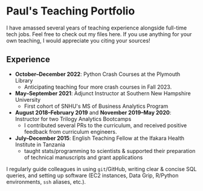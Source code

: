 # Paul's Teaching Portfolio
I have amassed several years of teaching experience alongside full-time tech jobs. Feel free to check out my files here. If you use anything for your own teaching, I would appreciate you citing your sources!

## Experience
* **October–December 2022**: Python Crash Courses at the Plymouth Library
  * Anticipating teaching four more crash courses in Fall 2023.
* **May–September 2021**: Adjunct Instructor at Southern New Hampshire University
  * First cohort of SNHU's MS of Business Analytics Program
* **August 2018–February 2019** and **November 2019–May 2020**: Instructor for two Trilogy Analytics Bootcamps
  * I contributed several PRs to the curriculum, and received positive feedback from curriculum engineers.
* **July–December 2015**: English Teaching Fellow at the Ifakara Health Institute in Tanzania
  * taught stats/programming to scientists & supported their preparation of technical manuscripts and grant applications

I regularly guide colleagues in using `git`/GitHub, writing clear & concise SQL queries, and setting up software (EC2 instances, Data Grip, R/Python environments, `ssh` aliases, etc.).

